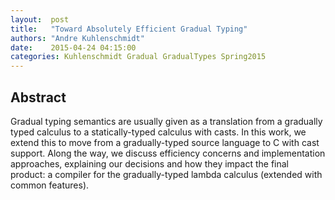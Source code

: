 ```yaml
--- 
layout:  post 
title:   "Toward Absolutely Efficient Gradual Typing"
authors: "Andre Kuhlenschmidt" 
date:    2015-04-24 04:15:00 
categories: Kuhlenschmidt Gradual GradualTypes Spring2015
--- 
```

## Abstract

Gradual typing semantics are usually given as a translation from a
gradually typed calculus to a statically-typed calculus with casts. In
this work, we extend this to move from a gradually-typed source
language to C with cast support. Along the way, we discuss
efficiency concerns and implementation approaches, explaining our
decisions and how they impact the final product: a compiler for the
gradually-typed lambda calculus (extended with common features).

